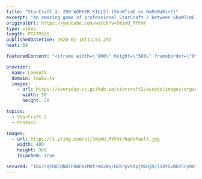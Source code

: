 ```yaml
---
title: "StarCraft 2: 200 WORKER KILLS! (ShoWTimE vs HeRoMaRinE)"
excerpt: "An amazing game of professional StarCraft 2 between ShoWTimE and HeRoMaRinE, two German progamers. In this one match of Terran versus Protoss we see over 200 worker kills which is way more than we see in the average match of SC2. An incredible High Templar drop leads to a base race. This is the type"
originalUrl: https://youtube.com/watch?v=SmimU_MYFmY
type: video
length: PT27M33S
publishedDateTime: 2020-01-16T11:51:29Z
heat: 50

featuredContent: "<iframe width=\"800\" height=\"500\" frameborder=\"0\" src=\"https://www.youtube.com/embed/SmimU_MYFmY\" allow=\"accelerometer; autoplay; encrypted-media; gyroscope; picture-in-picture\" allowfullscreen></iframe>"

provider:
  name: LowkoTV
  domain: lowko.tv
  images:
    - url: https://everyday-cc.github.io/starcraft2/assets/images/organizations/lowko.tv-50x50.jpg
      width: 50
      height: 50

topics:
  - StarCraft 2
  - Protoss

images:
  - url: https://i.ytimg.com/vi/SmimU_MYFmY/hqdefault.jpg
    width: 480
    height: 360
    isCached: true

secured: "IOx7rqF0OCQN8lPUWFmzMUfreKxWx/HZKrpv9dpjM6HjR/l50tDvWkV5cy08sZY42YkEj38LqH06yCJgNBWnRIrD2D2kgmjzvOImtoq32aFE7YmBNjYU2O4sB6uWWPopstNdMNmnnKCiQz40n9vJFMCaSCA70uJVXSfDfEmOzyC91GWi91lQTnlGgp2VmMzNEu0Jxo0DowrzcO9gZjicb7lZkv/H1EQEx4zSa7yH81bTQaTKzTuIpHKiG+vfprw9vtk6kZX0ho0e1EVGWaGVB5izAAmXv78oWXWjDSr+3ZU7qwUsK8B6RU7JuY+VXqAn+hnIDOh6xpvI4fnTvrC3MOYEoVpZoAYHX+7r7guR2uLPut9C80P0n+m+TxQ+e7JuyGGChIYzrTvJWqmGB+Zl2UTGOqY0y0kY215QaBoomDbYka2FM2DVPrwKvAqj/S0n;tqGR4JpM6eW2ajRPqTJ2HA=="
---
```


